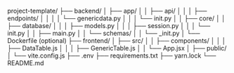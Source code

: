 project-template/
├── backend/
│ ├── app/
│ │ ├── api/
│ │ │ ├── endpoints/
│ │ │ │ └── genericdata.py
│ │ │ └── init.py
│ │ ├── core/
│ │ ├── database/
│ │ │ ├── models.py
│ │ │ ├── session.py
│ │ │ └── init.py
│ │ ├── main.py
│ │ └── schemas/
│ │ └── \_init.py
│ └── Dockerfile (optional)
├── frontend/
│ ├── src/
│ │ ├── components/
│ │ │ ├── DataTable.js
│ │ │ ├── GenericTable.js
│ │ └── App.jsx
│ ├── public/
│ └── vite.config.js
├── .env
├── requirements.txt
├── yarn.lock
└── README.md
